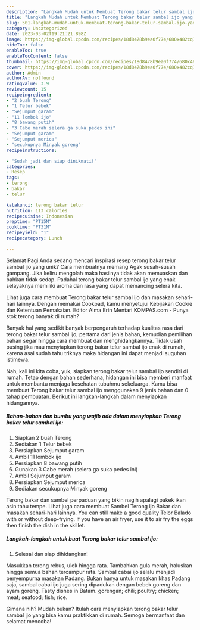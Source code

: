 ```yaml
---
description: "Langkah Mudah untuk Membuat Terong bakar telur sambal ijo yang Lezat, Lezat"
title: "Langkah Mudah untuk Membuat Terong bakar telur sambal ijo yang Lezat, Lezat"
slug: 501-langkah-mudah-untuk-membuat-terong-bakar-telur-sambal-ijo-yang-lezat-lezat
category: Uncategorized
date: 2023-03-02T19:21:21.898Z
image: https://img-global.cpcdn.com/recipes/18d8478b9ea0f774/680x482cq70/terong-bakar-telur-sambal-ijo-foto-resep-utama.jpg
hideToc: false
enableToc: true
enableTocContent: false
thumbnail: https://img-global.cpcdn.com/recipes/18d8478b9ea0f774/680x482cq70/terong-bakar-telur-sambal-ijo-foto-resep-utama.jpg
cover: https://img-global.cpcdn.com/recipes/18d8478b9ea0f774/680x482cq70/terong-bakar-telur-sambal-ijo-foto-resep-utama.jpg
author: Admin
authorAv: notfound
ratingvalue: 3.9
reviewcount: 15
recipeingredient:
- "2 buah Terong"
- "1 Telur bebek"
- "Sejumput garam"
- "11 lombok ijo"
- "8 bawang putih"
- "3 Cabe merah selera ga suka pedes ini"
- "Sejumput garam"
- "Sejumput merica"
- "secukupnya Minyak goreng"
recipeinstructions:

- "Sudah jadi dan siap dinikmati!"
categories:
- Resep
tags:
- terong
- bakar
- telur

katakunci: terong bakar telur 
nutrition: 113 calories
recipecuisine: Indonesian
preptime: "PT15M"
cooktime: "PT31M"
recipeyield: "1"
recipecategory: Lunch

---
```



Selamat Pagi Anda sedang mencari inspirasi resep terong bakar telur sambal ijo yang unik? Cara membuatnya memang Agak susah-susah gampang. Jika keliru mengolah maka hasilnya tidak akan memuaskan dan bahkan tidak sedap. Padahal terong bakar telur sambal ijo yang enak selayaknya memiliki aroma dan rasa yang dapat memancing selera kita.


Lihat juga cara membuat Terong bakar telur sambal ijo dan masakan sehari-hari lainnya. Dengan memakai Cookpad, kamu menyetujui Kebijakan Cookie dan Ketentuan Pemakaian. Editor Alma Erin Mentari KOMPAS.com - Punya stok terong banyak di rumah?

Banyak hal yang sedikit banyak berpengaruh terhadap kualitas rasa dari terong bakar telur sambal ijo, pertama dari jenis bahan, kemudian pemilihan bahan segar hingga cara membuat dan menghidangkannya. Tidak usah pusing jika mau menyiapkan terong bakar telur sambal ijo enak di rumah, karena asal sudah tahu triknya maka hidangan ini dapat menjadi suguhan istimewa.


Nah, kali ini kita coba, yuk, siapkan terong bakar telur sambal ijo sendiri di rumah. Tetap dengan bahan sederhana, hidangan ini bisa memberi manfaat untuk membantu menjaga kesehatan tubuhmu sekeluarga. Kamu bisa membuat Terong bakar telur sambal ijo menggunakan 9 jenis bahan dan 0 tahap pembuatan. Berikut ini langkah-langkah dalam menyiapkan hidangannya.

<!--inarticleads1-->

##### Bahan-bahan dan bumbu yang wajib ada dalam menyiapkan Terong bakar telur sambal ijo:

1. Siapkan 2 buah Terong
1. Sediakan 1 Telur bebek
1. Persiapkan Sejumput garam
1. Ambil 11 lombok ijo
1. Persiapkan 8 bawang putih
1. Gunakan 3 Cabe merah (selera ga suka pedes ini)
1. Ambil Sejumput garam
1. Persiapkan Sejumput merica
1. Sediakan secukupnya Minyak goreng


Terong bakar dan sambel perpaduan yang bikin nagih apalagi pakek ikan asin tahu tempe. Lihat juga cara membuat Sambel Terong ijo Bakar dan masakan sehari-hari lainnya. You can still make a good quality Telor Balado with or without deep-frying. If you have an air fryer, use it to air fry the eggs then finish the dish in the skillet. 

<!--inarticleads2-->

##### Langkah-langkah untuk buat Terong bakar telur sambal ijo:


1. Selesai dan siap dihidangkan!

Masukkan terong rebus, ulek hingga rata. Tambahkan gula merah, haluskan hingga semua bahan tercampur rata. Sambal cabai ijo selalu menjadi penyempurna masakan Padang. Bukan hanya untuk masakan khas Padang saja, sambal cabai ijo juga sering dipadukan dengan bebek goreng dan ayam goreng. Tasty dishes in Batam. gorengan; chili; poultry; chicken; meat; seafood; fish; rice. 

Gimana nih? Mudah bukan? Itulah cara menyiapkan terong bakar telur sambal ijo yang bisa kamu praktikkan di rumah. Semoga bermanfaat dan selamat mencoba!
